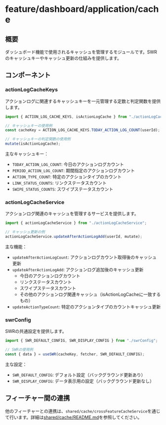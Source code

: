 # feature/dashboard/application/cache

## 概要

ダッシュボード機能で使用されるキャッシュを管理するモジュールです。SWRのキャッシュキーやキャッシュ更新の仕組みを提供します。

## コンポーネント

### actionLogCacheKeys

アクションログに関連するキャッシュキーを一元管理する定数と判定関数を提供します。

```typescript
import { ACTION_LOG_CACHE_KEYS, isActionLogCache } from "./actionLogCacheKeys";

// キャッシュキーの使用例
const cacheKey = ACTION_LOG_CACHE_KEYS.TODAY_ACTION_LOG_COUNT(userId);

// キャッシュキーの判定関数の使用例
mutate(isActionLogCache);
```

主なキャッシュキー：

- `TODAY_ACTION_LOG_COUNT`: 今日のアクションログカウント
- `PERIOD_ACTION_LOG_COUNT`: 期間指定のアクションログカウント
- `ACTION_TYPE_COUNT`: 特定のアクションタイプのカウント
- `LINK_STATUS_COUNTS`: リンクステータスカウント
- `SWIPE_STATUS_COUNTS`: スワイプステータスカウント

### actionLogCacheService

アクションログ関連のキャッシュを管理するサービスを提供します。

```typescript
import { actionLogCacheService } from "./actionLogCacheService";

// キャッシュ更新の例
actionLogCacheService.updateAfterActionLogAdd(userId, mutate);
```

主な機能：

- `updateAfterActionLogCount`: アクションログカウント取得後のキャッシュ更新
- `updateAfterActionLogAdd`: アクションログ追加後のキャッシュ更新
  - 今日のアクションログカウント
  - リンクステータスカウント
  - スワイプステータスカウント
  - その他のアクションログ関連キャッシュ（isActionLogCacheに一致するもの）
- `updateActionTypeCount`: 特定のアクションタイプのカウントキャッシュ更新

### swrConfig

SWRの共通設定を提供します。

```typescript
import { SWR_DEFAULT_CONFIG, SWR_DISPLAY_CONFIG } from "./swrConfig";

// SWRの使用例
const { data } = useSWR(cacheKey, fetcher, SWR_DEFAULT_CONFIG);
```

主な設定：

- `SWR_DEFAULT_CONFIG`: デフォルト設定（バックグラウンド更新あり）
- `SWR_DISPLAY_CONFIG`: データ表示用の設定（バックグラウンド更新なし）

## フィーチャー間の連携

他のフィーチャーとの連携は、`shared/cache/crossFeatureCacheService`を通じて行います。詳細は[shared/cache/README.md](../../../../shared/cache/README.md)を参照してください。
